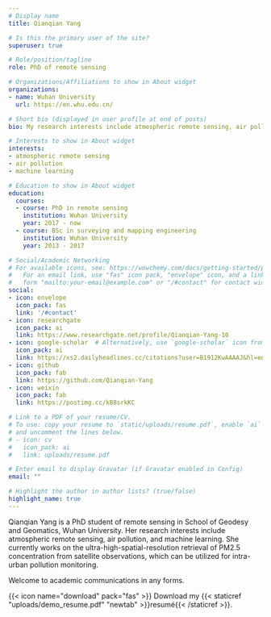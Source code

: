 ```yaml
---
# Display name
title: Qianqian Yang

# Is this the primary user of the site?
superuser: true

# Role/position/tagline
role: PhD of remote sensing

# Organizations/Affiliations to show in About widget
organizations:
- name: Wuhan University
  url: https://en.whu.edu.cn/

# Short bio (displayed in user profile at end of posts)
bio: My research interests include atmospheric remote sensing, air pollution, machine learning.

# Interests to show in About widget
interests:
- atmospheric remote sensing
- air pollution
- machine learning

# Education to show in About widget
education:
  courses:
  - course: PhD in remote sensing
    institution: Wuhan University
    year: 2017 - now
  - course: BSc in surveying and mapping engineering
    institution: Wuhan University
    year: 2013 - 2017

# Social/Academic Networking
# For available icons, see: https://wowchemy.com/docs/getting-started/page-builder/#icons
#   For an email link, use "fas" icon pack, "envelope" icon, and a link in the
#   form "mailto:your-email@example.com" or "/#contact" for contact widget.
social:
- icon: envelope
  icon_pack: fas
  link: '/#contact'
- icon: researchgate
  icon_pack: ai
  link: https://www.researchgate.net/profile/Qianqian-Yang-10
- icon: google-scholar  # Alternatively, use `google-scholar` icon from `ai` icon pack
  icon_pack: ai
  link: https://xs2.dailyheadlines.cc/citations?user=B1912KwAAAAJ&hl=en&oi=ao
- icon: github
  icon_pack: fab
  link: https://github.com/Qianqian-Yang
- icon: weixin
  icon_pack: fab
  link: https://postimg.cc/kB8srkKC

# Link to a PDF of your resume/CV.
# To use: copy your resume to `static/uploads/resume.pdf`, enable `ai` icons in `params.toml`, 
# and uncomment the lines below.
# - icon: cv
#   icon_pack: ai
#   link: uploads/resume.pdf

# Enter email to display Gravatar (if Gravatar enabled in Config)
email: ""

# Highlight the author in author lists? (true/false)
highlight_name: true
---
```


Qianqian Yang is a PhD student of remote sensing in School of Geodesy and Geomatics, Wuhan University. Her research interests include atmospheric remote sensing, air pollution, and machine learning. She currently works on the ultra-high-spatial-resolution retrieval of PM2.5 concentration from satellite observations, which can be utilized for intra-urban pollution monitoring. 

Welcome to academic communications in any forms.

{{< icon name="download" pack="fas" >}} Download my {{< staticref "uploads/demo_resume.pdf" "newtab" >}}resumé{{< /staticref >}}.
